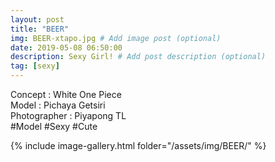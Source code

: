 ```yaml
---
layout: post
title: "BEER"
img: BEER-xtapo.jpg # Add image post (optional)
date: 2019-05-08 06:50:00
description: Sexy Girl! # Add post description (optional)
tag: [sexy]
---
```

Concept : White One Piece  
Model : Pichaya Getsiri  
Photographer : Piyapong TL  
#Model #Sexy #Cute

{% include image-gallery.html folder="/assets/img/BEER/" %}
